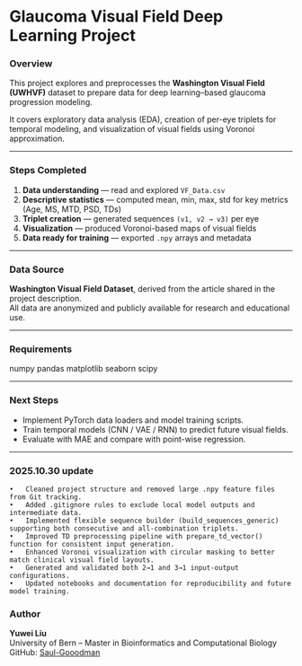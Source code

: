 # Glaucoma Visual Field Deep Learning Project

### Overview
This project explores and preprocesses the **Washington Visual Field (UWHVF)** dataset to prepare data for deep learning–based glaucoma progression modeling.

It covers exploratory data analysis (EDA), creation of per-eye triplets for temporal modeling, and visualization of visual fields using Voronoi approximation.

---

### Steps Completed
1. **Data understanding** — read and explored `VF_Data.csv`  
2. **Descriptive statistics** — computed mean, min, max, std for key metrics (Age, MS, MTD, PSD, TDs)  
3. **Triplet creation** — generated sequences `(v1, v2 → v3)` per eye  
4. **Visualization** — produced Voronoi-based maps of visual fields  
5. **Data ready for training** — exported `.npy` arrays and metadata

---

### Data Source
**Washington Visual Field Dataset**, derived from the article shared in the project description.  
All data are anonymized and publicly available for research and educational use.

---

### Requirements
numpy
pandas
matplotlib
seaborn
scipy

---

### Next Steps
- Implement PyTorch data loaders and model training scripts.
- Train temporal models (CNN / VAE / RNN) to predict future visual fields.
- Evaluate with MAE and compare with point-wise regression.

---
### 2025.10.30 update
	•	Cleaned project structure and removed large .npy feature files from Git tracking.
	•	Added .gitignore rules to exclude local model outputs and intermediate data.
	•	Implemented flexible sequence builder (build_sequences_generic) supporting both consecutive and all-combination triplets.
	•	Improved TD preprocessing pipeline with prepare_td_vector() function for consistent input generation.
	•	Enhanced Voronoi visualization with circular masking to better match clinical visual field layouts.
	•	Generated and validated both 2→1 and 3→1 input-output configurations.
	•	Updated notebooks and documentation for reproducibility and future model training.

### Author
**Yuwei Liu**  
University of Bern – Master in Bioinformatics and Computational Biology  
GitHub: [Saul-Gooodman](https://github.com/Saul-Gooodman)
